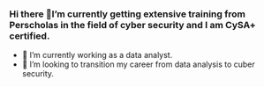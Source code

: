 ### Hi there 👋I’m currently getting extensive training from Perscholas in the field of cyber security and I am CySA+ certified.
- 🌱 I’m currently working as a data analyst.
- 👯 I’m looking to transition my career from data analysis to cuber security.


<!--
**ibranac/ibranac** is a ✨ _special_ ✨ repository because its `README.md` (this file) appears on your GitHub profile.

Here are some ideas to get you started:

- 🔭 I’m currently getting extensive training from Perscholas in the field of cyber security and I am CySA+ certified.
- 🌱 I’m currently working as a data analyst.
- 👯 I’m looking to transition my career from data analysis to cuber security.

